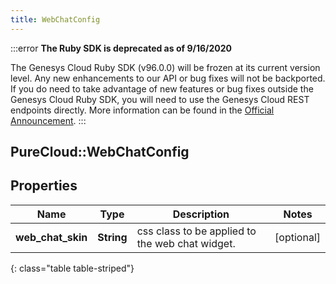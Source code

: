 ```yaml
---
title: WebChatConfig
---
```


:::error
**The Ruby SDK is deprecated as of 9/16/2020**

The Genesys Cloud Ruby SDK (v96.0.0) will be frozen at its current version level. Any new enhancements to our API or bug fixes will not be backported. If you do need to take advantage of new features or bug fixes outside the Genesys Cloud Ruby SDK, you will need to use the Genesys Cloud REST endpoints directly. More information can be found in the [Official Announcement](https://developer.mypurecloud.com/forum/t/announcement-genesys-cloud-ruby-sdk-end-of-life/8850).
:::


## PureCloud::WebChatConfig

## Properties

|Name | Type | Description | Notes|
|------------ | ------------- | ------------- | -------------|
| **web_chat_skin** | **String** | css class to be applied to the web chat widget. | [optional] |
{: class="table table-striped"}



